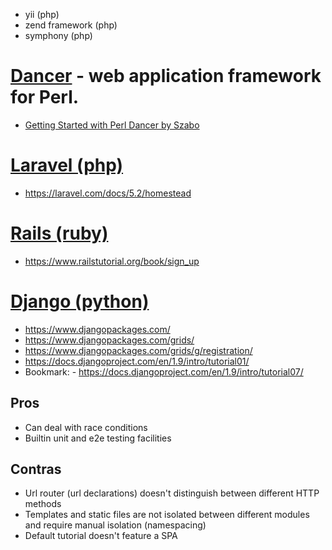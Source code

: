 - yii (php)
- zend framework (php)
- symphony (php)

# [Dancer](http://perldancer.org) - web application framework for Perl.
- [Getting Started with Perl Dancer by Szabo](http://perlmaven.com/getting-started-with-perl-dancer)

# [Laravel (php)](https://laravel.com)
- https://laravel.com/docs/5.2/homestead

# [Rails (ruby)](http://rubyonrails.org)
- https://www.railstutorial.org/book/sign_up

# [Django (python)](https://www.djangoproject.com)
- https://www.djangopackages.com/
- https://www.djangopackages.com/grids/
- https://www.djangopackages.com/grids/g/registration/
- https://docs.djangoproject.com/en/1.9/intro/tutorial01/
- Bookmark: - https://docs.djangoproject.com/en/1.9/intro/tutorial07/

## Pros
- Can deal with race conditions
- Builtin unit and e2e testing facilities

## Contras
- Url router (url declarations) doesn't distinguish between different HTTP methods
- Templates and static files are not isolated between different modules and require manual isolation (namespacing)
- Default tutorial doesn't feature a SPA
